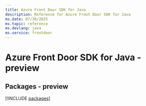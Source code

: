 ```yaml
---
title: Azure Front Door SDK for Java
description: Reference for Azure Front Door SDK for Java
ms.date: 07/30/2025
ms.topic: reference
ms.devlang: java
ms.service: frontdoor
---
```

# Azure Front Door SDK for Java - preview
## Packages - preview
[!INCLUDE [packages](front-door-index.md)]